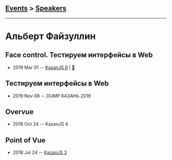## [Events](../README.md) > [Speakers](../speakers.md)
---

# Альберт Файзуллин

## Face control. Тестируем интерфейсы в Web
- 2019 Mar 01 -- [KazanJS 6](https://www.youtube.com/watch?v=hQn0vRUQY20)  | [:notebook:](https://docs.google.com/presentation/d/1ibq05jD4Rlwv-jaLxdYIG2-9aQNldAnt4ITgwd8ZPhk/edit#slide=id.p)  
## Тестируем интерфейсы в Web
- 2019 Nov 08 -- DUMP КАЗАНЬ 2019    
## Overvue
- 2018 Oct 24 -- KazanJS 4    
## Point of Vue
- 2018 Jul 24 -- [KazanJS 3](https://www.youtube.com/watch?v=hyRVKDaYvTI)    
